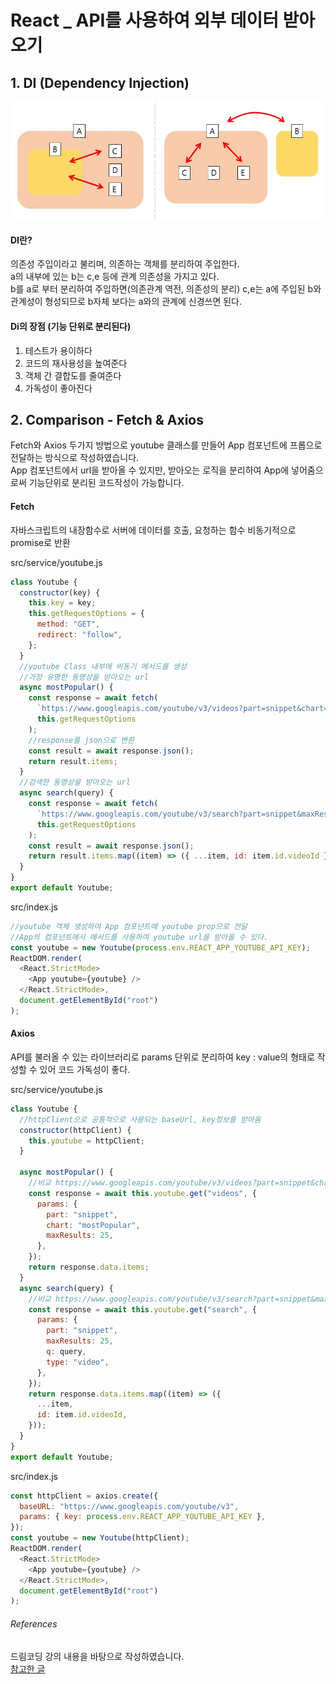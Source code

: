 # React \_ API를 사용하여 외부 데이터 받아오기

## 1. DI (Dependency Injection)

<img src='./images/2020-10-08_React_usingAPI/diDiagram.JPG' alt="diDiagram" width='560px'/>

#### DI란?

의존성 주입이라고 불리며, 의존하는 객체를 분리하여 주입한다.  
a의 내부에 있는 b는 c,e 등에 관계 의존성을 가지고 있다.  
b를 a로 부터 분리하여 주입하면(의존관계 역전, 의존성의 분리) c,e는 a에 주입된 b와 관계성이 형성되므로 b자체 보다는 a와의 관계에 신경쓰면 된다.

#### Di의 장점 (기능 단위로 분리된다)

1. 테스트가 용이하다
2. 코드의 재사용성을 높여준다
3. 객체 간 결합도를 줄여준다
4. 가독성이 좋아진다

## 2. Comparison - Fetch & Axios

Fetch와 Axios 두가지 방법으로 youtube 클래스를 만들어 App 컴포넌트에 프롭으로 전달하는 방식으로 작성하였습니다.  
App 컴포넌트에서 url을 받아올 수 있지만, 받아오는 로직을 분리하여 App에 넣어줌으로써 기능단위로 분리된 코드작성이 가능합니다.

#### Fetch

자바스크립트의 내장함수로 서버에 데이터를 호출, 요청하는 함수
비동기적으로 promise로 반환

src/service/youtube.js

```javascript
class Youtube {
  constructor(key) {
    this.key = key;
    this.getRequestOptions = {
      method: "GET",
      redirect: "follow",
    };
  }
  //youtube Class 내부에 비동기 메서드를 생성
  //가장 유명한 동영상을 받아오는 url
  async mostPopular() {
    const response = await fetch(
      `https://www.googleapis.com/youtube/v3/videos?part=snippet&chart=mostPopular&maxResults=25&key=${this.key}`,
      this.getRequestOptions
    );
    //response를 json으로 변환
    const result = await response.json();
    return result.items;
  }
  //검색한 동영상을 받아오는 url
  async search(query) {
    const response = await fetch(
      `https://www.googleapis.com/youtube/v3/search?part=snippet&maxResults=25&q=${query}&type=video&key=${this.key}`,
      this.getRequestOptions
    );
    const result = await response.json();
    return result.items.map((item) => ({ ...item, id: item.id.videoId }));
  }
}
export default Youtube;
```

src/index.js

```javascript
//youtube 객체 생성하여 App 컴포넌트에 youtube prop으로 전달
//App의 컴포넌트에서 메서드를 사용하여 youtube url을 받아올 수 있다.
const youtube = new Youtube(process.env.REACT_APP_YOUTUBE_API_KEY);
ReactDOM.render(
  <React.StrictMode>
    <App youtube={youtube} />
  </React.StrictMode>,
  document.getElementById("root")
);
```

#### Axios

API를 불러올 수 있는 라이브러리로 params 단위로 분리하여 key : value의 형태로 작성할 수 있어 코드 가독성이 좋다.

src/service/youtube.js

```javascript
class Youtube {
  //httpClient으로 공통적으로 사용되는 baseUrl, key정보를 받아옴
  constructor(httpClient) {
    this.youtube = httpClient;
  }

  async mostPopular() {
    //비교 https://www.googleapis.com/youtube/v3/videos?part=snippet&chart=mostPopular&maxResults=25&key=${this.key}
    const response = await this.youtube.get("videos", {
      params: {
        part: "snippet",
        chart: "mostPopular",
        maxResults: 25,
      },
    });
    return response.data.items;
  }
  async search(query) {
    //비교 https://www.googleapis.com/youtube/v3/search?part=snippet&maxResults=25&q=${query}&type=video&key=${this.key}
    const response = await this.youtube.get("search", {
      params: {
        part: "snippet",
        maxResults: 25,
        q: query,
        type: "video",
      },
    });
    return response.data.items.map((item) => ({
      ...item,
      id: item.id.videoId,
    }));
  }
}
export default Youtube;
```

src/index.js

```javascript
const httpClient = axios.create({
  baseURL: "https://www.googleapis.com/youtube/v3",
  params: { key: process.env.REACT_APP_YOUTUBE_API_KEY },
});
const youtube = new Youtube(httpClient);
ReactDOM.render(
  <React.StrictMode>
    <App youtube={youtube} />
  </React.StrictMode>,
  document.getElementById("root")
);
```

###### References

드림코딩 강의 내용을 바탕으로 작성하였습니다.  
[참고한 글](https://medium.com/@jang.wangsu/di-dependency-injection-%EC%9D%B4%EB%9E%80-1b12fdefec4f)
